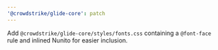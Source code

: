 ```yaml
---
'@crowdstrike/glide-core': patch
---
```


Add `@crowdstrike/glide-core/styles/fonts.css` containing a `@font-face` rule and inlined Nunito for easier inclusion.
